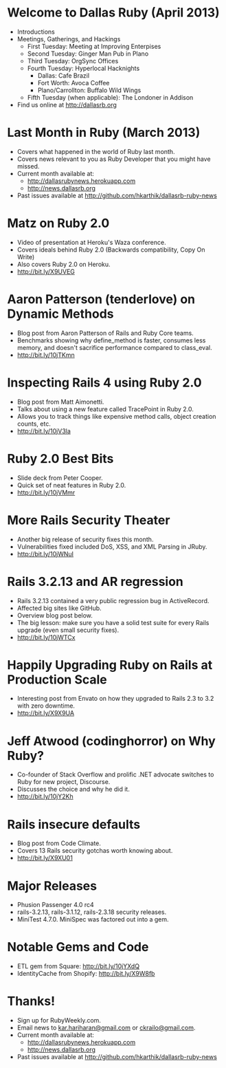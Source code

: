 # Welcome to Dallas Ruby (April 2013)
* Introductions
* Meetings, Gatherings, and Hackings
    - First Tuesday: Meeting at Improving Enterpises
    - Second Tuesday: Ginger Man Pub in Plano
    - Third Tuesday: OrgSync Offices
    - Fourth Tuesday: Hyperlocal Hacknights
        * Dallas: Cafe Brazil
        * Fort Worth: Avoca Coffee
        * Plano/Carrollton: Buffalo Wild Wings
    - Fifth Tuesday (when applicable): The Londoner in Addison
* Find us online at http://dallasrb.org

# Last Month in Ruby (March 2013)
* Covers what happened in the world of Ruby last month.
* Covers news relevant to you as Ruby Developer that you might have missed.
* Current month available at:
  * http://dallasrubynews.herokuapp.com
  * http://news.dallasrb.org
* Past issues available at http://github.com/hkarthik/dallasrb-ruby-news

# Matz on Ruby 2.0
* Video of presentation at Heroku's Waza conference.
* Covers ideals behind Ruby 2.0 (Backwards compatibility, Copy On Write)
* Also covers Ruby 2.0 on Heroku.
* http://bit.ly/X9UVEG

# Aaron Patterson (tenderlove) on Dynamic Methods
* Blog post from Aaron Patterson of Rails and Ruby Core teams.
* Benchmarks showing why define_method is faster, consumes less memory, and doesn't sacrifice performance
compared to class_eval.
* http://bit.ly/10jTKmn

# Inspecting Rails 4 using Ruby 2.0
* Blog post from Matt Aimonetti.
* Talks about using a new feature called TracePoint in Ruby 2.0.
* Allows you to track things like expensive method calls, object creation counts, etc.
* http://bit.ly/10jV3la

# Ruby 2.0 Best Bits
* Slide deck from Peter Cooper.
* Quick set of neat features in Ruby 2.0.
* http://bit.ly/10jVMmr

# More Rails Security Theater
* Another big release of security fixes this month.
* Vulnerabilities fixed included DoS, XSS, and XML Parsing in JRuby.
* http://bit.ly/10jWNuI

# Rails 3.2.13 and AR regression
* Rails 3.2.13 contained a very public regression bug in ActiveRecord.
* Affected big sites like GitHub.
* Overview blog post below.
* The big lesson: make sure you have a solid test suite for every Rails upgrade (even small security fixes).
* http://bit.ly/10jWTCx

# Happily Upgrading Ruby on Rails at Production Scale
* Interesting post from Envato on how they upgraded to Rails 2.3 to 3.2 with zero downtime.
* http://bit.ly/X9X9UA

# Jeff Atwood (codinghorror) on Why Ruby?
* Co-founder of Stack Overflow and prolific .NET advocate switches to Ruby for new project, Discourse.
* Discusses the choice and why he did it.
* http://bit.ly/10jY2Kh

# Rails insecure defaults
* Blog post from Code Climate.
* Covers 13 Rails security gotchas worth knowing about.
* http://bit.ly/X9XU01

# Major Releases
* Phusion Passenger 4.0 rc4
* rails-3.2.13, rails-3.1.12, rails-2.3.18 security releases.
* MiniTest 4.7.0. MiniSpec was factored out into a gem.

# Notable Gems and Code
* ETL gem from Square: http://bit.ly/10jYXdQ
* IdentityCache from Shopify: http://bit.ly/X9W8fb

# Thanks!
* Sign up for RubyWeekly.com.
* Email news to kar.hariharan@gmail.com or ckrailo@gmail.com.
* Current month available at:
  * http://dallasrubynews.herokuapp.com
  * http://news.dallasrb.org
* Past issues available at http://github.com/hkarthik/dallasrb-ruby-news
